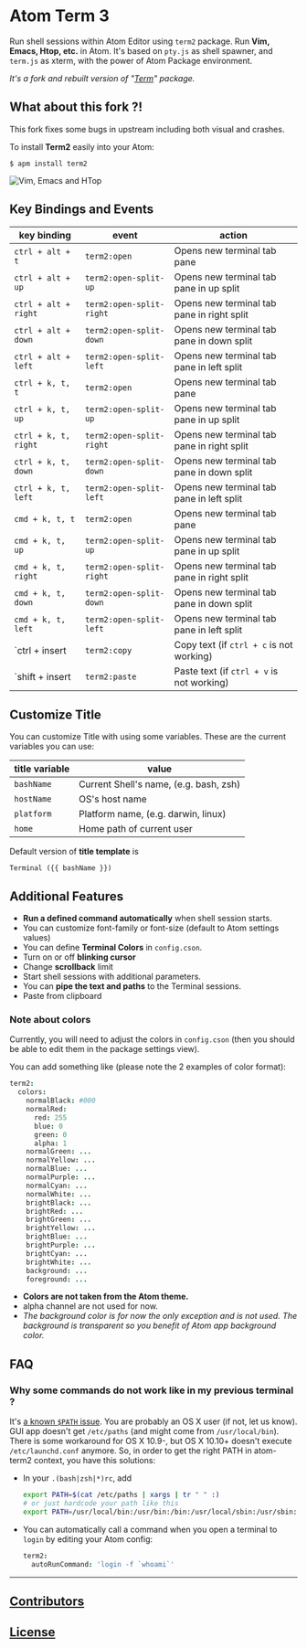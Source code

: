 # Atom Term 3

Run shell sessions within Atom Editor using `term2` package.
Run **Vim, Emacs, Htop, etc.** in Atom.
It's based on `pty.js` as shell spawner, and `term.js` as xterm, with the power
of Atom Package environment.

_It's a fork and rebuilt version of "[Term](http://atom.io/packages/term)" package._

## What about this fork ?!

This fork fixes some bugs in upstream including both visual and crashes.

To install **Term2** easily into your Atom:

```console
$ apm install term2
```

![Vim, Emacs and HTop](https://dl.dropboxusercontent.com/u/20947008/webbox/atom/atom-term3.png)

## Key Bindings and Events

| key binding | event | action |
| ----------- | ----- | ------ |
| `ctrl + alt + t` | `term2:open` | Opens new terminal tab pane |
| `ctrl + alt + up`| `term2:open-split-up` | Opens new terminal tab pane in up split |
| `ctrl + alt + right`| `term2:open-split-right` | Opens new terminal tab pane in right split |
| `ctrl + alt + down`| `term2:open-split-down` | Opens new terminal tab pane in down split |
| `ctrl + alt + left`| `term2:open-split-left` | Opens new terminal tab pane in left split |
| `ctrl + k, t, t` | `term2:open` | Opens new terminal tab pane |
| `ctrl + k, t, up`| `term2:open-split-up` | Opens new terminal tab pane in up split |
| `ctrl + k, t, right`| `term2:open-split-right` | Opens new terminal tab pane in right split |
| `ctrl + k, t, down`| `term2:open-split-down` | Opens new terminal tab pane in down split |
| `ctrl + k, t, left`| `term2:open-split-left` | Opens new terminal tab pane in left split |
| `cmd + k, t, t` | `term2:open` | Opens new terminal tab pane |
| `cmd + k, t, up`| `term2:open-split-up` | Opens new terminal tab pane in up split |
| `cmd + k, t, right`| `term2:open-split-right` | Opens new terminal tab pane in right split |
| `cmd + k, t, down`| `term2:open-split-down` | Opens new terminal tab pane in down split |
| `cmd + k, t, left`| `term2:open-split-left` | Opens new terminal tab pane in left split |
| `ctrl + insert | `term2:copy` | Copy text (if `ctrl + c` is not working) |
| `shift + insert | `term2:paste` | Paste text (if `ctrl + v` is not working) |

## Customize Title

You can customize Title with using some variables. These are the current variables you can use:

| title variable | value |
| -------------- | ----- |
| `bashName` | Current Shell's name, (e.g. bash, zsh) |
| `hostName` | OS's host name |
| `platform` | Platform name, (e.g. darwin, linux) |
| `home` | Home path of current user |

Default version of **title template** is

```
Terminal ({{ bashName }})
```

## Additional Features

  - **Run a defined command automatically** when shell session starts.
  - You can customize font-family or font-size (default to Atom settings values)
  - You can define **Terminal Colors** in `config.cson`.
  - Turn on or off **blinking cursor**
  - Change **scrollback** limit
  - Start shell sessions with additional parameters.
  - You can **pipe the text and paths** to the Terminal sessions.
  - Paste from clipboard

### Note about colors

Currently, you will need to adjust the colors in `config.cson`
(then you should be able to edit them in the package settings view).

You can add something like (please note the 2 examples of color format):

```cson
term2:
  colors:
    normalBlack: #000
    normalRed:
      red: 255
      blue: 0
      green: 0
      alpha: 1
    normalGreen: ...
    normalYellow: ...
    normalBlue: ...
    normalPurple: ...
    normalCyan: ...
    normalWhite: ...
    brightBlack: ...
    brightRed: ...
    brightGreen: ...
    brightYellow: ...
    brightBlue: ...
    brightPurple: ...
    brightCyan: ...
    brightWhite: ...
    background: ...
    foreground: ...
```

- **Colors are not taken from the Atom theme.**
- alpha channel are not used for now.
- _The background color is for now the only exception and is not used.
The background is transparent so you benefit of Atom app background color._

## FAQ

### Why some commands do not work like in my previous terminal ?

It's [a known `$PATH` issue](https://github.com/webBoxio/atom-term2/issues/50).
You are probably an OS X user (if not, let us know).
GUI app doesn't get `/etc/paths` (and might come from `/usr/local/bin`).
There is some workaround for OS X 10.9-, but OS X 10.10+ doesn't execute
`/etc/launchd.conf` anymore.
So, in order to get the right PATH in atom-term2 context, you have this
solutions:

- In your `.(bash|zsh|*)rc`, add

  ```bash
  export PATH=$(cat /etc/paths | xargs | tr " " :)
  # or just hardcode your path like this
  export PATH=/usr/local/bin:/usr/bin:/bin:/usr/local/sbin:/usr/sbin:/sbin
  ```

- You can automatically call a command when you open a terminal to `login` by
editing your Atom config:

  ```cson
  term2:
    autoRunCommand: 'login -f `whoami`'
  ```

---

## [Contributors](https://github.com/webBoxio/atom-term2/graphs/contributors)

## [License](LICENSE)
